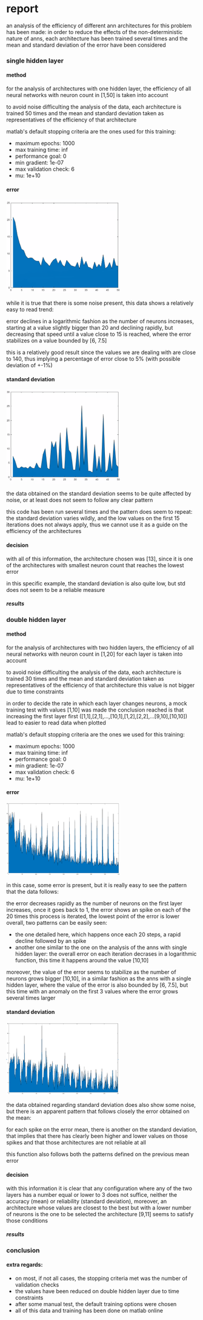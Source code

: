 # report
an analysis of the efficiency of different ann architectures for this problem has been made:
in order to reduce the effects of the non-deterministic nature of anns, each architecture has been trained several times and the mean and standard deviation of the error have been considered

### single hidden layer
#### method
for the analysis of architectures with one hidden layer, the efficiency of all neural networks with neuron count in [1,50] is taken into account

to avoid noise difficulting the analysis of the data, each architecture is trained 50 times and the mean and standard deviation taken as representatives of the efficiency of that architecture

matlab's default stopping criteria are the ones used for this training:
- maximum epochs:		1000
- max training time:	inf
- performance goal:		0
- min gradient:			1e-07
- max validation check:	6
- mu:					1e+10

#### error
<img src="https://github.com/yref-boop/intelligent-systems/blob/main/p2/results/single_mean.png" width= 300>

while it is true that there is some noise present, this data shows a relatively easy to read trend:

error declines in a logarithmic fashion as the number of neurons increases, starting at a value slightly bigger than 20 and declining rapidly, but decreasing that speed until a value close to 15 is reached, where the error stabilizes on a value bounded by [6, 7.5]

this is a relatively good result since the values we are dealing with are close to 140, thus implying a percentage of error close to 5% (with possible deviation of +-1%)


#### standard deviation
 <img src="https://github.com/yref-boop/intelligent-systems/blob/main/p2/results/single_std.png" width= 300>

the data obtained on the standard deviation seems to be quite affected by noise, or at least does not seem to follow any clear pattern

this code has been run several times and the pattern does seem to repeat: the standard deviation varies wildly, and the low values on the first 15 iterations does not always apply, thus we cannot use it as a guide on the efficiency of the architectures

#### decision

with all of this information, the architecture chosen was [13], since it is one of the architectures with smallest neuron count that reaches the lowest error 

in this specific example, the standard deviation is also quite low, but std does not seem to be a reliable measure

##### results


### double hidden layer
#### method
for the analysis of architectures with two hidden layers, the efficiency of all neural networks with neuron count in [1,20] for each layer is taken into account

to avoid noise difficulting the analysis of the data, each architecture is trained 30 times and the mean and standard deviation taken as representatives of the efficiency of that architecture
this value is not bigger due to time constraints

in order to decide the rate in which each layer changes neurons, a mock training test with values [1,10] was made
the conclusion reached is that increasing the first layer first ([1,1],[2,1],...,[10,1],[1,2],[2,2],...[9,10],[10,10]) lead to easier to read data when plotted

matlab's default stopping criteria are the ones we used for this training:
- maximum epochs:		1000
- max training time:	inf
- performance goal:		0
- min gradient:			1e-07
- max validation check:	6
- mu:					1e+10


#### error
 <img src="https://github.com/yref-boop/intelligent-systems/blob/main/p2/results/double_mean.png" width= 300>

in this case, some error is present, but it is really easy to see the pattern that the data follows:

the error decreases rapidly as the number of neurons on the first layer increases, once it goes back to 1, the error shows an spike
on each of the 20 times this process is iterated, the lowest point of the error is lower
overall, two patterns can be easily seen:
- the one detailed here, which happens once each 20 steps, a rapid decline followed by an spike
- another one similar to the one on the analysis of the anns with single hidden layer: the overall error on each iteration decrases in a logarithmic function, this time it happens around the value [10,10]

moreover, the value of the error seems to stabilize as the number of neurons grows bigger [10,10], in a similar fashion as the anns with a single hidden layer, where the value of the error is also bounded by [6, 7.5], but this time with an anomaly on the first 3 values where the error grows several times larger


#### standard deviation
 <img src="https://github.com/yref-boop/intelligent-systems/blob/main/p2/results/double_std.png" width= 300>

the data obtained regarding standard deviation does also show some noise, but there is an apparent pattern that follows closely the error obtained on the mean:

for each spike on the error mean, there is another on the standard deviation, that implies that there has clearly been higher and lower values on those spikes and that those architectures are not reliable at all

this function also follows both the patterns defined on the previous mean error

#### decision

with this information it is clear that any configuration where any of the two layers has a number equal or lower to 3 does not suffice, neither the accuracy (mean) or reliability (standard deviation), moreover, an architecture whose values are closest to the best but with a lower number of neurons is the one to be selected
the architecture [9,11] seems to satisfy those conditions

##### results

### conclusion

#### extra regards:
- on most, if not all cases, the stopping criteria met was the number of validation checks
- the values have been reduced on double hidden layer due to time constraints
- after some manual test, the default training options were chosen
- all of this data and training has been done on matlab online
